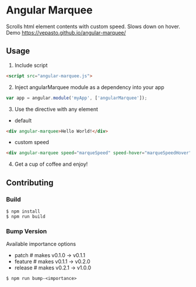 # Angular Marquee

Scrolls html element contents with custom speed. Slows down on hover. 
Demo https://vepasto.github.io/angular-marquee/

## Usage 

1. Include script
  ```html
  <script src="angular-marquee.js">
  ```

2. Inject angularMarquee module as a dependency into your app
  ```js
  var app = angular.module('myApp', ['angularMarquee']);
  ```

3. Use the directive with any element
  * default
  ```html
  <div angular-marquee>Hello World!</div>
  ```
  * custom speed
  ```html
  <div angular-marquee speed="marqueSpeed" speed-hover="marqueSpeedHover">Hello World!</div>
  ```

4. Get a cup of coffee and enjoy!

## Contributing

### Build

```
$ npm install
$ npm run build
```

### Bump Version

Available importance options
* patch     # makes v0.1.0 → v0.1.1
* feature   # makes v0.1.1 → v0.2.0
* release   # makes v0.2.1 → v1.0.0

```
$ npm run bump-<importance> 
```
